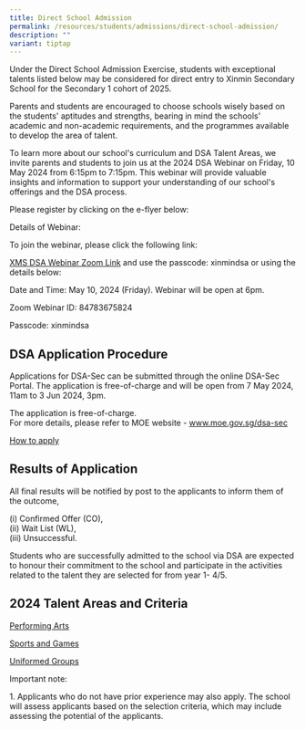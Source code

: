 ```yaml
---
title: Direct School Admission
permalink: /resources/students/admissions/direct-school-admission/
description: ""
variant: tiptap
---
```

<p>Under the Direct School Admission Exercise, students with exceptional
talents listed below may be considered for direct entry to Xinmin Secondary
School for the Secondary 1 cohort of 2025.</p>
<p>Parents and students are encouraged to choose schools wisely based on
the students' aptitudes and strengths, bearing in mind the schools' academic
and non-academic requirements, and the programmes available to develop
the area of talent.</p>
<p>To learn more about our school's curriculum and DSA Talent Areas, we invite
parents and students to join us at the 2024 DSA Webinar on Friday, 10 May
2024 from 6:15pm to 7:15pm. This webinar will provide valuable insights
and information to support your understanding of our school's offerings
and the DSA process.</p>
<p>Please register by clicking on the e-flyer below:</p>
<p>Details of Webinar:</p>
<p>To join the webinar, please click the following link:</p>
<p><a href="https://moe-singapore.zoom.us/j/84783675824" rel="noopener noreferrer nofollow" target="_blank">XMS DSA Webinar Zoom Link</a> and
use the passcode: xinmindsa or using the details below:</p>
<p>Date and Time: May 10, 2024 (Friday). Webinar will be open at 6pm.</p>
<p>Zoom Webinar ID: 84783675824</p>
<p>Passcode: xinmindsa</p>
<p></p>
<h2>DSA Application Procedure</h2>
<p>Applications for DSA-Sec can be submitted through the online DSA-Sec Portal.
The application is free-of-charge and will be open from 7 May 2024, 11am
to 3 Jun 2024, 3pm.</p>
<p>The application is free-of-charge.
<br>For more details, please refer to MOE website -&nbsp;<a href="http://www.moe.gov.sg/dsa-sec" rel="noopener noreferrer nofollow" target="_blank"><u>www.moe.gov.sg/dsa-sec</u></a>
</p>
<p><a href="https://www.moe.gov.sg/secondary/dsa/application" rel="noopener noreferrer nofollow" target="_blank">How to apply</a>
</p>
<h2>Results of Application</h2>
<p>All final results will be notified by post to the applicants to inform
them of the outcome,</p>
<p>(i) Confirmed Offer (CO),
<br>(ii) Wait List (WL),
<br>(iii) Unsuccessful.</p>
<p>Students who are successfully admitted to the school via DSA are expected
to honour their commitment to the school and participate in the activities
related to the talent they are selected for from year 1- 4/5.</p>
<h2>2024 Talent Areas and Criteria</h2>
<p><a href="/files/Direct School Admissions/Performing_Arts_2024.pdf" rel="noopener noreferrer nofollow" target="_blank">Performing Arts</a>
</p>
<p><a href="/files/Direct School Admissions/Sports_and_Games_2024.pdf" rel="noopener noreferrer nofollow" target="_blank">Sports and Games</a>
</p>
<p><a href="/files/Direct School Admissions/Uniformed_Groups_2024.pdf" rel="noopener noreferrer nofollow" target="_blank">Uniformed Groups</a>
</p>
<p></p>
<p>Important note:</p>
<p>1. Applicants who do not have prior experience may also apply. The school
will assess applicants based on the selection criteria, which may include
assessing the potential of the applicants.</p>
<p></p>